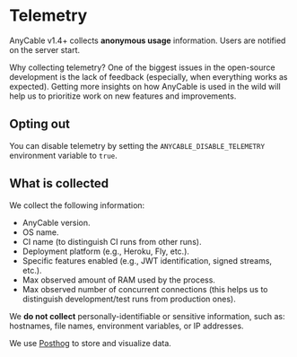 # Telemetry

AnyCable v1.4+ collects **anonymous usage** information. Users are notified on the server start.

Why collecting telemetry? One of the biggest issues in the open-source development is the lack of feedback (especially, when everything works as expected). Getting more insights on how AnyCable is used in the wild will help us to prioritize work on new features and improvements.

## Opting out

You can disable telemetry by setting the `ANYCABLE_DISABLE_TELEMETRY` environment variable to `true`.

## What is collected

We collect the following information:

- AnyCable version.
- OS name.
- CI name (to distinguish CI runs from other runs).
- Deployment platform (e.g., Heroku, Fly, etc.).
- Specific features enabled (e.g., JWT identification, signed streams, etc.).
- Max observed amount of RAM used by the process.
- Max observed number of concurrent connections (this helps us to distinguish development/test runs from production ones).

We **do not collect** personally-identifiable or sensitive information, such as: hostnames, file names, environment variables, or IP addresses.

We use [Posthog](https://posthog.com/) to store and visualize data.
